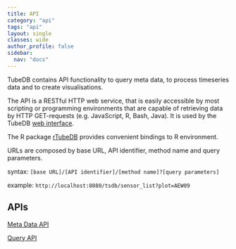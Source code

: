 ```yaml
---
title: API
category: "api"
tags: "api"
layout: single
classes: wide
author_profile: false
sidebar:
  nav: "docs" 
---
```


TubeDB contains API functionality to query meta data, to process timeseries data and to create visualisations.

The API is a RESTful HTTP web service, that is easily accessible by most scripting or programming environments that are capable of retrieving data by HTTP GET-requests (e.g. JavaScript, R, Bash, Java). It is used by the TubeDB [web interface](../usage/web).

The R package [rTubeDB](../usage/rpackage) provides convenient bindings to R environment.

URLs are composed by base URL, API identifier, method name and query parameters.

syntax: `[base URL]/[API identifier]/[method name]?[query parameters]`

example: `http://localhost:8080/tsdb/sensor_list?plot=AEW09`

APIs
---

[Meta Data API](meta)

[Query API](query)